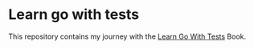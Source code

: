 # Learn go with tests

This repository contains my journey with the [Learn Go With Tests](https://quii.gitbook.io/learn-go-with-tests/) Book.